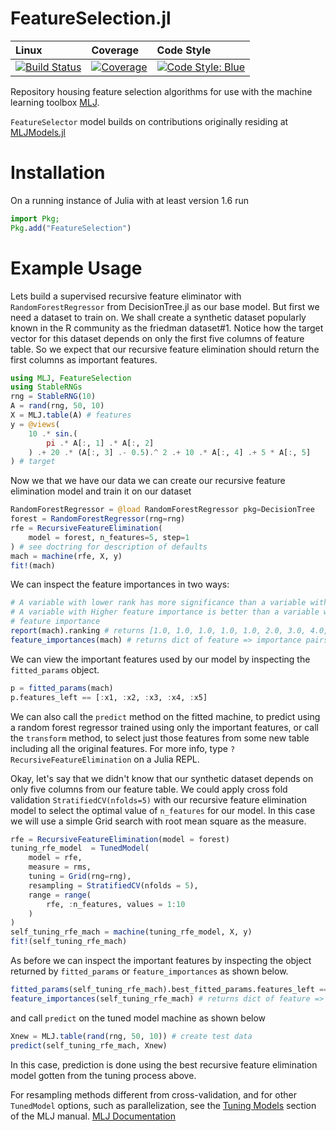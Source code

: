 # FeatureSelection.jl

| Linux | Coverage | Code Style
| :------------ | :------- | :------------- |
| [![Build Status](https://github.com/JuliaAI/FeatureSelection.jl/workflows/CI/badge.svg)](https://github.com/JuliaAI/FeatureSelection.jl/actions) | [![Coverage](https://codecov.io/gh/JuliaAI/FeatureSelection.jl/branch/master/graph/badge.svg)](https://codecov.io/github/JuliaAI/FeatureSelection.jl?branch=dev) | [![Code Style: Blue](https://img.shields.io/badge/code%20style-blue-4495d1.svg)](https://github.com/invenia/BlueStyle) |

Repository housing feature selection algorithms for use with the machine learning toolbox
[MLJ](https://alan-turing-institute.github.io/MLJ.jl/dev/).

`FeatureSelector` model builds on contributions originally residing at [MLJModels.jl](https://github.com/JuliaAI/MLJModels.jl/blob/v0.16.15/src/builtins/Transformers.jl#L189-L266)

# Installation
On a running instance of Julia with at least version 1.6 run
```julia
import Pkg;
Pkg.add("FeatureSelection")
```

# Example Usage
Lets build a supervised recursive feature eliminator with `RandomForestRegressor` 
from DecisionTree.jl as our base model.
But first we need a dataset to train on. We shall create a synthetic dataset popularly 
known in the R community as the friedman dataset#1. Notice how the target vector for this 
dataset depends on only the first five columns of feature table. So we expect that our 
recursive feature elimination should return the first columns as important features.
```julia
using MLJ, FeatureSelection
using StableRNGs
rng = StableRNG(10)
A = rand(rng, 50, 10)
X = MLJ.table(A) # features
y = @views(
    10 .* sin.(
        pi .* A[:, 1] .* A[:, 2]
    ) .+ 20 .* (A[:, 3] .- 0.5).^ 2 .+ 10 .* A[:, 4] .+ 5 * A[:, 5]
) # target
```
Now we that we have our data we can create our recursive feature elimination model and 
train it on our dataset
```julia
RandomForestRegressor = @load RandomForestRegressor pkg=DecisionTree
forest = RandomForestRegressor(rng=rng)
rfe = RecursiveFeatureElimination(
    model = forest, n_features=5, step=1
) # see doctring for description of defaults
mach = machine(rfe, X, y)
fit!(mach)
```
We can inspect the feature importances in two ways:
```julia
# A variable with lower rank has more significance than a variable with higher rank.
# A variable with Higher feature importance is better than a variable with lower 
# feature importance
report(mach).ranking # returns [1.0, 1.0, 1.0, 1.0, 1.0, 2.0, 3.0, 4.0, 5.0, 6.0]
feature_importances(mach) # returns dict of feature => importance pairs
```
We can view the important features used by our model by inspecting the `fitted_params` 
object.
```julia
p = fitted_params(mach)
p.features_left == [:x1, :x2, :x3, :x4, :x5]
```
We can also call the `predict` method on the fitted machine, to predict using a 
random forest regressor trained using only the important features, or call the `transform` 
method, to select just those features from some new table including all the original 
features. For more info, type `?RecursiveFeatureElimination` on a Julia REPL.

Okay, let's say that we didn't know that our synthetic dataset depends on only five 
columns from our feature table. We could apply cross fold validation 
`StratifiedCV(nfolds=5)` with our recursive feature elimination model to select the 
optimal value of `n_features` for our model. In this case we will use a simple Grid 
search with root mean square as the measure. 
```julia
rfe = RecursiveFeatureElimination(model = forest)
tuning_rfe_model  = TunedModel(
    model = rfe,
    measure = rms,
    tuning = Grid(rng=rng),
    resampling = StratifiedCV(nfolds = 5),
    range = range(
        rfe, :n_features, values = 1:10
    )
)
self_tuning_rfe_mach = machine(tuning_rfe_model, X, y)
fit!(self_tuning_rfe_mach)
```
As before we can inspect the important features by inspecting the object returned by 
`fitted_params` or `feature_importances` as shown below.
```julia
fitted_params(self_tuning_rfe_mach).best_fitted_params.features_left == [:x1, :x2, :x3, :x4, :x5]
feature_importances(self_tuning_rfe_mach) # returns dict of feature => importance pairs
```
and call `predict` on the tuned model machine as shown below
```julia
Xnew = MLJ.table(rand(rng, 50, 10)) # create test data
predict(self_tuning_rfe_mach, Xnew)
```
In this case, prediction is done using the best recursive feature elimination model gotten 
from the tuning process above.

For resampling methods different from cross-validation, and for other
 `TunedModel` options, such as parallelization, see the 
 [Tuning Models](https://alan-turing-institute.github.io/MLJ.jl/dev/tuning_models/) section of the MLJ manual.
[MLJ Documentation](https://alan-turing-institute.github.io/MLJ.jl/dev/)